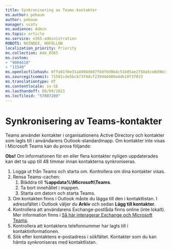 ```yaml
---
title: Synkronisering av Teams-kontakter
ms.author: pebaum
author: pebaum
manager: scotv
ms.audience: Admin
ms.topic: article
ms.service: o365-administration
ROBOTS: NOINDEX, NOFOLLOW
localization_priority: Priority
ms.collection: Adm_O365
ms.custom:
- "9004610"
- "11540"
ms.openlocfilehash: 0ffa91f0e31a4904db87f0df6d9b4c51b05ae2758a5ce0d96c77ef4456f6d033
ms.sourcegitcommit: 71501cde5bcb73f4dcf23944d400a4db10f37033
ms.translationtype: HT
ms.contentlocale: sv-SE
ms.lasthandoff: 08/09/2021
ms.locfileid: "57807209"
---
```

# <a name="teams-contacts-sync"></a>Synkronisering av Teams-kontakter

Teams använder kontakter i organisationens Active Directory och kontakter som lagts till i användarens Outlook-standardmapp. Om kontakter inte visas i Microsoft Teams kan du prova följande:

**Obs!** Om informationen för en eller flera kontakter nyligen uppdaterades kan det ta upp till 48 timmar innan kontakterna synkroniseras.

1. Logga ut från Teams och starta om. Kontrollera om dina kontakter visas.
1. Rensa Teams-cachen:
    1. Bläddra till **%appdata%\Microsoft\Teams**.
    1. Ta bort innehållet i mappen.
    1. Starta om datorn och starta Teams.
1. Om kontakten finns i Outlook måste du lägga till den i kontaktlistan. I adressfältet i Outlook väljer du **Arkiv** och sedan **Lägg till kontakter**.
1. Kontrollera att användarens Exchange-postlåda finns online (inte lokalt). Mer information finns i [Så här interagerar Exchange och Microsoft Teams](/microsoftteams/exchange-teams-interact).
1. Kontrollera att kontaktens telefonnummer har lagts till i kontaktinformationen.
1. Sök efter kontaktens e-postadress i sökfältet. Kontakter som du kan hämta synkroniseras med kontaktlistan.
